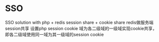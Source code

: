# SSO
SSO solution with php + redis session share + cookie share
redis做服务端session共享
设置php session cookie 域为各二级域的一级域实现cookie共享，即各二级域使用同一域为其一级域的session cookie
